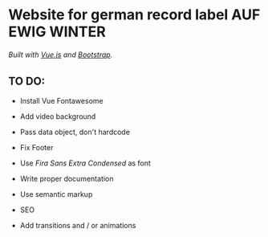# Website for german record label AUF EWIG WINTER

###### Built with [Vue.js](https://vuejs.org/) and [Bootstrap](https://getbootstrap.com/).

## TO DO:

- Install Vue Fontawesome

- Add video background

- Pass data object, don't hardcode

- Fix Footer

- Use _Fira Sans Extra Condensed_ as font

- Write proper documentation

- Use semantic markup

- SEO

- Add transitions and / or animations
